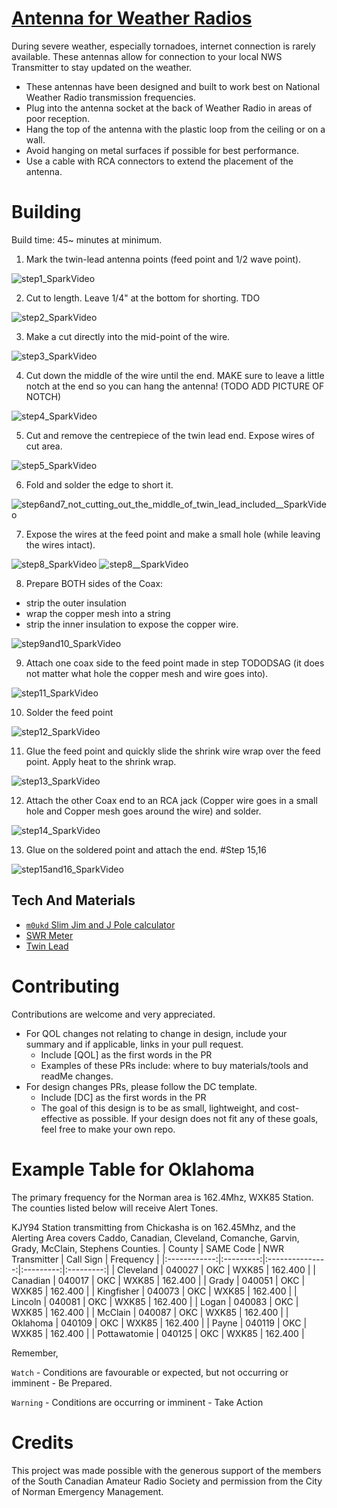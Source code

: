 # [Antenna for Weather Radios]
During severe weather, especially tornadoes, internet connection is rarely available. These antennas allow for connection to your local NWS Transmitter to stay updated on the weather. 
- These antennas have been designed and built to work best on National Weather Radio transmission frequencies.
- Plug into the antenna socket at the back of Weather Radio in areas of poor reception.
- Hang the top of the antenna with the plastic loop from the ceiling or on a wall.
- Avoid hanging on metal surfaces if possible for best performance.
- Use a cable with RCA connectors to extend the placement of the antenna.

# Building
Build time: 45~ minutes at minimum.

1) Mark the twin-lead antenna points (feed point and 1/2 wave point).

![step1_SparkVideo](https://user-images.githubusercontent.com/32469530/139163452-fbf70cf4-a2a4-46dc-968a-cc48cbe7dfef.gif)


2) Cut to length. Leave 1/4" at the bottom for shorting. TDO

![step2_SparkVideo](https://user-images.githubusercontent.com/32469530/139163460-023ab882-564f-442b-a1a5-867e6bd2f655.gif)


3) Make a cut directly into the mid-point of the wire. 

![step3_SparkVideo](https://user-images.githubusercontent.com/32469530/139163483-7dccc95b-d35c-499c-8103-12bb95f2940e.gif)

4) Cut down the middle of the wire until the end. MAKE sure to leave a little notch at the end so you can hang the antenna! (TODO ADD PICTURE OF NOTCH)

![step4_SparkVideo](https://user-images.githubusercontent.com/32469530/139171287-60787c7b-2bb6-4fd3-ba86-f3948359be85.gif)

5) Cut and remove the centrepiece of the twin lead end. Expose wires of cut area.

![step5_SparkVideo](https://user-images.githubusercontent.com/32469530/139171465-c3e19c74-7314-434f-86dd-fdb1749642a8.gif)

6) Fold and solder the edge to short it. 

![step6and7_not_cutting_out_the_middle_of_twin_lead_included__SparkVideo](https://user-images.githubusercontent.com/32469530/139163858-7009fe69-6d99-4a28-a9f4-bcb15c1a278b.gif)

7) Expose the wires at the feed point and make a small hole (while leaving the wires intact).

![step8_SparkVideo](https://user-images.githubusercontent.com/32469530/139163900-03792393-cd04-402a-86f2-0bbcbee56d1a.gif)
![step8__SparkVideo](https://user-images.githubusercontent.com/32469530/139163902-bae3ffa0-294f-45bc-9aec-0c7514e0590f.gif)

8) Prepare BOTH sides of the Coax:
- strip the outer insulation 
- wrap the copper mesh into a string
-  strip the inner insulation to expose the copper wire.

![step9and10_SparkVideo](https://user-images.githubusercontent.com/32469530/139171730-6df58db5-d7aa-45f7-9337-1b311646965c.gif)

9) Attach one coax side to the feed point made in step TODODSAG (it does not matter what hole the copper mesh and wire goes into). 

![step11_SparkVideo](https://user-images.githubusercontent.com/32469530/139171742-8d3a4eb6-f1cf-49cc-9c37-02b43f812756.gif)

10) Solder the feed point 

![step12_SparkVideo](https://user-images.githubusercontent.com/32469530/139171749-795fe464-71a1-4f38-ab46-7050adfeb6f3.gif)

11) Glue the feed point and quickly slide the shrink wire wrap over the feed point. Apply heat to the shrink wrap. 

![step13_SparkVideo](https://user-images.githubusercontent.com/32469530/139164040-db99c742-4f06-4b55-add2-b82d9b7d1722.gif)

12) Attach the other Coax end to an RCA jack (Copper wire goes in a small hole and Copper mesh goes around the wire) and solder. 

![step14_SparkVideo](https://user-images.githubusercontent.com/32469530/139172119-98a26f4c-570a-46a1-95b1-ebfd697eb4b9.gif)

13) Glue on the soldered point and attach the end. #Step 15,16

![step15and16_SparkVideo](https://user-images.githubusercontent.com/32469530/139172191-fe4a1943-788b-4e56-9726-4318099204a0.gif)


## Tech And Materials
- [`m0ukd` Slim Jim and J Pole calculator]
- [SWR Meter]
- [Twin Lead]

# Contributing
Contributions are welcome and very appreciated. 
- For QOL changes not relating to change in design, include your summary and if applicable, links in your pull request. 
  - Include [QOL] as the first words in the PR
  - Examples of these PRs include: where to buy materials/tools and readMe changes.
- For design changes PRs, please follow the DC template. 
  - Include [DC] as the first words in the PR
  - The goal of this design is to be as small, lightweight, and cost-effective as possible. If your design does not fit any of these goals, feel free to make your own repo.  

# Example Table for Oklahoma
The primary frequency for the Norman area is 162.4Mhz, WXK85 Station.  The counties listed below will receive Alert Tones.

KJY94 Station transmitting from Chickasha is on 162.45Mhz, and the Alerting Area covers Caddo, Canadian, Cleveland, Comanche, Garvin, Grady, McClain, Stephens Counties.
|    County    | SAME Code | NWR Transmitter | Call Sign | Frequency |
|:------------:|:---------:|:---------------:|:---------:|:---------:|
|   Cleveland  |   040027  |       OKC       |   WXK85   |  162.400  |
|   Canadian   |   040017  |       OKC       |   WXK85   |  162.400  |
|     Grady    |   040051  |       OKC       |   WXK85   |  162.400  |
|  Kingfisher  |   040073  |       OKC       |   WXK85   |  162.400  |
|    Lincoln   |   040081  |       OKC       |   WXK85   |  162.400  |
|     Logan    |   040083  |       OKC       |   WXK85   |  162.400  |
|    McClain   |   040087  |       OKC       |   WXK85   |  162.400  |
|   Oklahoma   |   040109  |       OKC       |   WXK85   |  162.400  |
|     Payne    |   040119  |       OKC       |   WXK85   |  162.400  |
| Pottawatomie |   040125  |       OKC       |   WXK85   |  162.400  |

Remember,

`Watch` -  Conditions are favourable or expected, but not occurring or imminent - Be Prepared.

`Warning` - Conditions are occurring or imminent - Take Action
# Credits
This project was made possible with the generous support of the members of the South Canadian Amateur Radio Society and permission from the City of Norman Emergency Management. 

[Antenna for Weather Radios]: <https://w5nor.org/wxradio/>
[`m0ukd` Slim Jim and J Pole calculator]: <https://m0ukd.com/calculators/slim-jim-and-j-pole-calculator/ >
[SWR meter]:< >
[Twin lead]:< >


